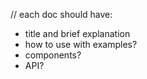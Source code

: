 // each doc should have:

  * title and brief explanation
  * how to use with examples? 
  * components?
  * API? 